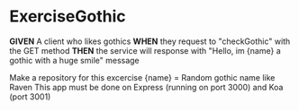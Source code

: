 # ExerciseGothic

**GIVEN** A client who likes gothics
**WHEN** they request to "checkGothic" with the GET method
**THEN** the service will response with "Hello, im {name} a gothic with a huge smile" message

Make a repository for this excercise
{name} = Random gothic name like Raven
This app must be done on Express (running on port 3000) and Koa (port 3001)
